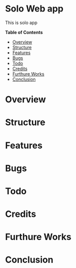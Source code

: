 # Solo Web app

This is solo app 

**Table of Contents**
- [Overview][overview]
- [Structure][structure]
- [Features][features]
- [Bugs][bugs]
- [Todo][todo]
- [Credits][credits]
- [Furthure Works][furthure-works]
- [Conclusion][conclusion]

# Overview

# Structure

# Features

# Bugs

# Todo

# Credits

# Furthure Works

# Conclusion

[overview]:<#overview>
[structure]:<#structure>
[features]:<#features>
[bugs]:<#bugs>
[credits]:<#credits>
[furthure-works]:<#furthure-works>
[conclusion]:<#conclusion>
[todo]:<#todo>

